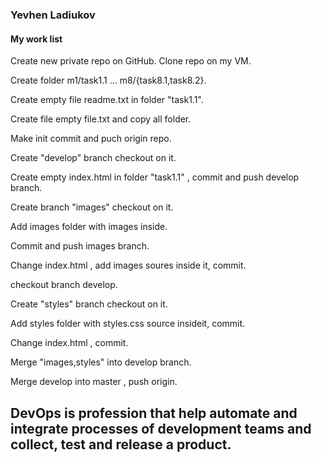 ### Yevhen Ladiukov
#### My work list
Create new private repo on GitHub.
Clone repo on my VM.

Create folder m1/task1.1 ... m8/{task8.1,task8.2}.

Create empty file readme.txt in folder "task1.1".

Create file empty file.txt and copy all folder.

Make init commit and puch origin repo.

Create "develop" branch checkout on it.

Create empty index.html in folder "task1.1" , commit and push develop branch.

Create branch "images"  checkout on it.

Add images folder with images inside.

Commit and push images branch.

Change index.html , add images soures inside it, commit.

checkout branch develop.

Create "styles" branch checkout on it.

Add styles folder with styles.css source insideit, commit.

Change index.html , commit.

Merge "images,styles" into develop branch.

Merge develop into master , push origin.
## DevOps is profession that help automate and integrate processes of development teams and collect, test and release a product.
